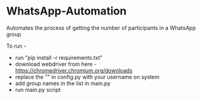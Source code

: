 # WhatsApp-Automation
Automates the process of getting the number of participants in a WhatsApp group

To run - <br/>
* run "pip install -r requirements.txt"
* download webdriver from here - <https://chromedriver.chromium.org/downloads>
* replace the "<username>" in config.py with your username on system
* add group names in the list in main.py
* run main.py script

